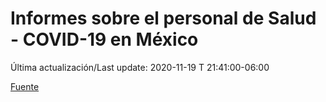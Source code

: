 # Informes sobre el personal de Salud - COVID-19 en México
 
Última actualización/Last update: 2020-11-19 T 21:41:00-06:00

 [Fuente](https://www.gob.mx/salud/documentos/informes-sobre-el-personal-de-salud-covid-19-en-mexico)
